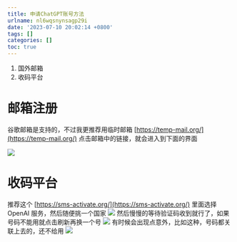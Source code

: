 ```yaml
---
title: 申请ChatGPT账号方法
urlname: nl6wqsnynsagp29i
date: '2023-07-10 20:02:14 +0800'
tags: []
categories: []
toc: true
---
```


1. 国外邮箱
2. 收码平台

# 邮箱注册

谷歌邮箱是支持的，不过我更推荐用临时邮箱 [https://temp-mail.org/](https://temp-mail.org/)
点击邮箱中的链接，就会进入到下面的界面

![](/images/yuque/Fjtn3RR1ytGOtRN-gEw6fpB4A8Ru.png)

# 收码平台

推荐这个 [https://sms-activate.org/](https://sms-activate.org/) 里面选择 OpenAI 服务，然后随便挑一个国家
![](/images/yuque/FoT07IiTdN08LfvnJXBPN0Acf8pw.png)
然后慢慢的等待验证码收到就行了，如果号码不能用就点击刷新再换一个号
![](/images/yuque/Fu1ErFWBDjLGlQMbb4yASPyVPJTB.png)
有时候会出现点意外，比如这种，号码都关联上去的，还不给用
![](/images/yuque/Fqj9ypjOHftanvbnhS-gTiFt4gxC.png)
